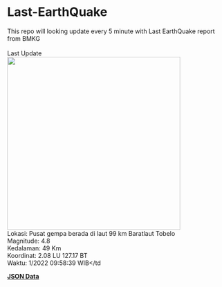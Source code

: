 # Last-EarthQuake
This repo will looking update every 5 minute with Last EarthQuake report from BMKG
<br>
<br>
Last Update
<br>
<img src="https://ews.bmkg.go.id/TEWS/data/20221104095839.mmi.jpg" width="400"/>
<br>
Lokasi: Pusat gempa berada di laut 99 km Baratlaut Tobelo <br>
Magnitude: 4.8 <br>
Kedalaman: 49 Km <br>
Koordinat: 2.08 LU 127.17 BT <br>
Waktu: 1/2022 09:58:39 WIB</td <br>

<a href="./data/data.json">**JSON Data**</a>
